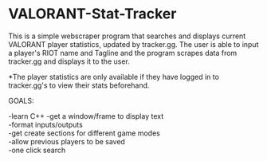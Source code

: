 # VALORANT-Stat-Tracker

This is a simple webscraper program that searches and displays current VALORANT player statistics, updated by tracker.gg.
The user is able to input a player's RIOT name and Tagline and the program scrapes data from tracker.gg and displays it to the user.

*The player statistics are only available if they have logged in to tracker.gg's to view their stats beforehand.

GOALS:

-learn C++
-get a window/frame to display text\
-format inputs/outputs\
-get create sections for different game modes\
-allow previous players to be saved\
-one click search

